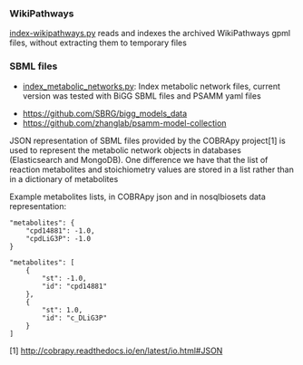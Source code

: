 
### WikiPathways

[index-wikipathways.py](index-wikipathways.py) reads and indexes
the archived WikiPathways gpml files,
without extracting them to temporary files

### SBML files

* [index_metabolic_networks.py](index_metabolic_networks.py): Index metabolic
  network files, current version was tested with BiGG SBML files and
  PSAMM yaml files
 
- https://github.com/SBRG/bigg_models_data
- https://github.com/zhanglab/psamm-model-collection

JSON representation of SBML files provided by the COBRApy project[1] is used to
represent the metabolic network objects in databases (Elasticsearch and MongoDB).
One difference we have that the list of reaction metabolites and stoichiometry
values are stored in a list rather than in a dictionary of metabolites

Example metabolites lists, in COBRApy json
 and in nosqlbiosets data representation: 
```
"metabolites": {
    "cpd14881": -1.0,
    "cpdLiG3P": -1.0
}
```

```
"metabolites": [
    {
        "st": -1.0,
        "id": "cpd14881"
    },
    {
        "st": 1.0,
        "id": "c_DLiG3P"
    }
]
```

[1] http://cobrapy.readthedocs.io/en/latest/io.html#JSON
